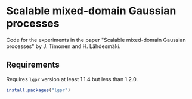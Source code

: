 # Scalable mixed-domain Gaussian processes

Code for the experiments in the paper "Scalable mixed-domain Gaussian processes" by J. Timonen and H. Lähdesmäki.

## Requirements
Requires `lgpr` version at least 1.1.4 but less than 1.2.0.

```R
install.packages("lgpr")
```

